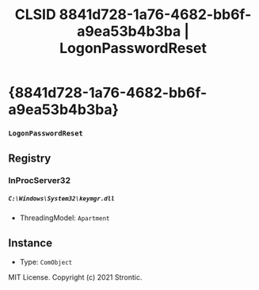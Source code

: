 ﻿---
title: "CLSID 8841d728-1a76-4682-bb6f-a9ea53b4b3ba | LogonPasswordReset"
excerpt: What is COM-Object CLSID 8841d728-1a76-4682-bb6f-a9ea53b4b3ba?
---

# {8841d728-1a76-4682-bb6f-a9ea53b4b3ba}

### `LogonPasswordReset`

## Registry


### InProcServer32

##### `C:\Windows\System32\keymgr.dll`
* ThreadingModel: `Apartment`

## Instance

* Type: `ComObject`

MIT License. Copyright (c) 2021 Strontic.


